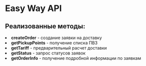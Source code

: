 # Easy Way API

## Реализованные методы:

<li><strong>createOrder</strong> - создание заявки на доставку
<li><strong>getPickupPoints</strong> - получение списка ПВЗ
<li><strong>getTariff</strong> - предварительный расчет доставки
<li><strong>getStatus</strong> - запрос статусов заявок
<li><strong>getOrderInfo</strong> - получение подробной информации по заявкам
